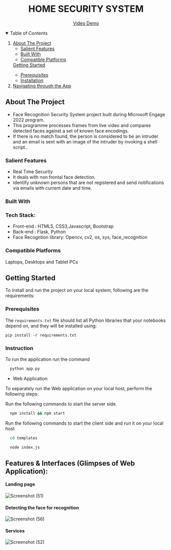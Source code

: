<h1 align="center">HOME SECURITY SYSTEM</h1>

<p align="center">
 <a target="_blank" href="https://youtu.be/O7uGtnhZe2s">Video Demo</a>
</p>

    
<!-- TABLE OF CONTENTS -->
<details open="open">
  <summary>Table of Contents</summary>
  <ol>
    <li>
      <a href="#about-the-project">About The Project</a>
      <ul>
        <li><a href="#salient-features">Salient Features</a></li>
       <li><a href="#built-with">Built With</a></li>
        <li><a href="#compatible-platforms">Compatible Platforms</a></li>    
      </ul>
    </li>
      <a href="#getting-started">Getting Started</a>
      <ul>
        <li><a href="#prerequisites">Prerequisites</a></li>
        <li><a href="#installation">Installation</a></li>
      </ul>
    </li>
    <li><a href="#navigating-through-the-app">Navigating through the App</a></li><ul>
      </ul>
  </ol>
</details>

<!-- ABOUT THE PROJECT -->

## About The Project
* Face Recognition Security System project built during Microsoft Engage 2022 program. 
* This programme processes frames from live video and compares detected faces against a set of known face encodings. 
* If there is no match found, the person is considered to be an intruder and an email is sent with an image of the intruder by invoking a shell script..

### Salient Features
* Real Time Security
* It  deals with non frontal face detection.
* Identify unknown persons that are not registered and send notifications via emails with current date and time.


### Built With

###  Tech Stack: 
* Front-end :
  HTML5, CSS3,Javascript, Bootstrap
* Back-end :
  Flask, Python
* Face Recogntion library: 
 Opencv, cv2, os, sys, face_recognition

### Compatible Platforms
Laptops, Desktops and Tablet PCs


## Getting Started
To install and run the project on your local system, following are the requirements:
### Prerequisites
The `requirements.txt` file should list all Python libraries that your notebooks
depend on, and they will be installed using:

```
pip install -r requirements.txt
```

### Instruction

To run the application run the command 
```sh
  python app.py
```

* Web Application

To separately run the Web application on your local host, perform the following steps:

Run the following commands to start the server side.

```sh
  npm install && npm start
```
Run the following commands to start the client side and run it on your local host
```sh
  cd templates
```
```sh
  node index.js
```
## Features & Interfaces (Glimpses of Web Application):
#### Landing page
![Screenshot (51)](https://user-images.githubusercontent.com/77895187/170818251-df799419-cb49-4e54-826a-9521ffc30ab5.png)

#### Detecting the face for recognition
![Screenshot (56)](https://user-images.githubusercontent.com/77895187/170836497-aaee0a01-f164-4250-b084-189a519525e8.png)

#### Services
![Screenshot (52)](https://user-images.githubusercontent.com/77895187/170818250-1e3b6c17-4aa0-41f5-b5c8-94373752df7e.png)
